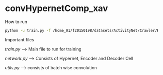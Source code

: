 # convHypernetComp_xav

How to run
```bash
python -u train.py -f /home_01/f20150198/datasets/ActivityNet/Crawler/Kinetics -N 4 --iterations 16
```
Important files

*train.py* --> Main file to run for training

*network.py* --> Consists of Hypernet, Encoder and Decoder Cell

*utils.py* --> consists of batch wise convolution
